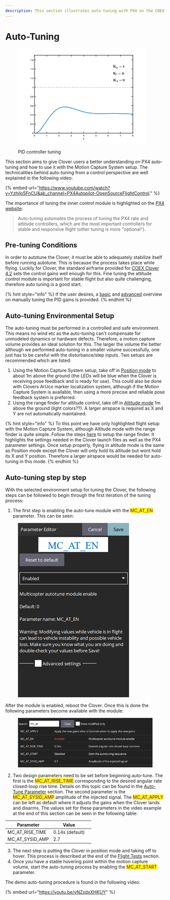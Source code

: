 ```yaml
---
description: This section illustrates auto-tuning with PX4 on the COEX Clover platform
---
```


# Auto-Tuning

<figure><img src="../../.gitbook/assets/PID_Compensation_Animated.gif" alt=""><figcaption><p>PID controller tuning</p></figcaption></figure>

This section aims to give Clover users a better understanding on PX4 auto-tuning and how to use it with the Motion Capture System setup. The technicalities behind auto-tuning from a control perspective are well explained in the following video:

{% embed url="https://www.youtube.com/watch?v=Yzhjlo5FnCU&ab_channel=PX4Autopilot-OpenSourceFlightControl." %}

The importance of tuning the inner control module is highlighted on the [PX4 website](https://docs.px4.io/main/en/config/autotune.html#auto-tuning):

> Auto-tuning automates the process of tuning the PX4 rate and attitude controllers, which are the most important controllers for stable and responsive flight (other tuning is more "optional").

## Pre-tuning Conditions

In order to autotune the Clover, it must be able to adequately stabilize itself before running autotune. This is because the process takes place while flying. Luckily for Clover, the standard airframe provided for [COEX Clover 4.2](https://docs.px4.io/main/en/airframes/airframe\_reference.html#quadrotor-x) sets the control gains well enough for this. Fine tuning the attitude control module is important for stable flight but also quite challenging, therefore auto tuning is a good start.&#x20;

{% hint style="info" %}
If the user desires, a [basic](https://docs.px4.io/main/en/config\_mc/pid\_tuning\_guide\_multicopter\_basic.html#multicopter-pid-tuning-guide-manual-basic) and [advanced](https://docs.px4.io/main/en/config\_mc/pid\_tuning\_guide\_multicopter.html) overview on manually tuning the PID gains is provided.
{% endhint %}

## Auto-tuning Environmental Setup

The auto-tuning must be performed in a controlled and safe environment. This means no wind etc as the auto-tuning can't compensate for unmodeled dynamics or hardware defects. Therefore, a motion capture volume provides an ideal solution for this. The larger the volume the better although we performed auto-tuning in a smaller volume successfully, one just has to be careful with the disturbance/step inputs. Two setups are recommended which are listed:

1. Using the Motion Capture System setup, take off in [Position mode](https://docs.px4.io/main/en/flight\_modes/position\_mc.html#position-mode-multicopter) to about 1m above the ground (the LEDs will be blue when the Clover is receiving pose feedback and is ready for use). This could also be done with Clovers ArUco marker localization system, although if the Motion Capture System is available, then using a more precise and reliable pose feedback system is preferred.
2. Using the range finder for altitude control, take off in [Altitude mode](https://docs.px4.io/main/en/flight\_modes/altitude\_mc.html#altitude-mode-multicopter) 1m above the ground (light colors??). A larger airspace is required as X and Y are not automatically maintained.

{% hint style="info" %}
To this point we have only highlighted flight setup with the Motion Capture System, although Altitude mode with the range finder is quite simple. Follow the steps [here](https://clover.coex.tech/en/laser.html#working-with-a-laser-rangefinder) to setup the range finder. It highlights the settings needed in the Clover launch files as well as the PX4 parameter settings. Once setup properly, flying in altitude mode is the same as Position mode except the Clover will only hold its altitude but wont hold its X and Y position. Therefore a larger airspace would be needed for auto-tuning in this mode.
{% endhint %}

## Auto-tuning step by step

With the selected environment setup for tuning the Clover, the following steps can be followed to begin through the first iteration of the tuning process:

1. The first step is enabling the auto-tune module with the <mark style="color:purple;">MC\_AT\_EN</mark> parameter. This can be seen:

<figure><img src="../../.gitbook/assets/enable_auto1.png" alt=""><figcaption></figcaption></figure>

After the module is enabled, reboot the Clover. Once this is done the following parameters become available with the module:

<figure><img src="../../.gitbook/assets/auto_tune_parameters.png" alt=""><figcaption></figcaption></figure>

2. Two design parameters need to be set before beginning auto-tune. The first is the <mark style="color:purple;">MC\_AT\_RISE\_TIME</mark> corresponding to the desired angular rate closed-loop rise time. Details on this topic can be found in the [Auto-Tune Parameter](auto-tune-parameter.md#tunable-px4-meta-parameters-for-auto-tune-module) section. The second parameter is the <mark style="color:purple;">MC\_AT\_SYSID\_AMP</mark> amplitude of the injected signal. The <mark style="color:purple;">MC\_AT\_APPLY</mark> can be left as default where it adjusts the gains when the Clover lands and disarms. The values set for these parameters in the video example at the end of this section can be seen in the following table:

<table><thead><tr><th>Parameter</th><th>Value</th><th data-hidden></th></tr></thead><tbody><tr><td>MC_AT_RISE_TIME</td><td>0.14s (default)</td><td></td></tr><tr><td>MC_AT_SYSID_AMP</td><td>2.7</td><td></td></tr></tbody></table>

3. The next step is putting the Clover in position mode and taking off to hover.  This process is described at the end of the [Flight Tests](../flight-tests/) section.&#x20;
4. Once you have a stable hovering point within the motion capture volume, start the auto-tuning process by enabling the <mark style="color:purple;">MC\_AT\_START</mark> parameter.

The demo auto-tuning procedure is found in the following video:

{% embed url="https://youtu.be/yNZxdxXHKUY" %}

